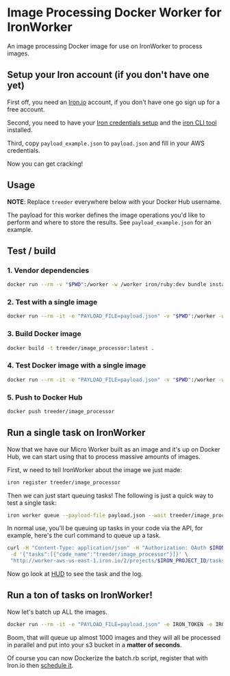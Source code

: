 Image Processing Docker Worker for IronWorker
================================

An image processing Docker image for use on IronWorker to process images.

## Setup your Iron account (if you don't have one yet)

First off, you need an [Iron.io](http://www.iron.io) account, if you don't have one go sign up for a free account.

Second, you need to have your [Iron credentials setup](http://dev.iron.io/worker/reference/configuration/) and the
[iron CLI tool](https://github.com/iron-io/ironcli) installed.

Third, copy `payload_example.json` to `payload.json` and fill in your AWS credentials.

Now you can get cracking!

## Usage

**NOTE**: Replace `treeder` everywhere below with your Docker Hub username.

The payload for this worker defines the image operations you'd like to perform and where to store the results. See `payload_example.json` for an example.

## Test / build

### 1. Vendor dependencies

```sh
docker run --rm -v "$PWD":/worker -w /worker iron/ruby:dev bundle install --standalone --clean
```

### 2. Test with a single image

```sh
docker run --rm -it -e "PAYLOAD_FILE=payload.json" -v "$PWD":/worker -w /worker treeder/ruby-imagemagick ruby image_processor.rb
```

### 3. Build Docker image

```sh
docker build -t treeder/image_processor:latest .
```

### 4. Test Docker image with a single image

```sh
docker run --rm -it -e "PAYLOAD_FILE=payload.json" -v "$PWD":/worker -w /worker treeder/image_processor
```

### 5. Push to Docker Hub

```sh
docker push treeder/image_processor
```

## Run a single task on IronWorker

Now that we have our Micro Worker built as an image and it's up on Docker Hub,
we can start using that to process massive amounts of images.  

First, w need to tell IronWorker about the image we just made:

```sh
iron register treeder/image_processor
```

Then we can just start queuing tasks!  The following is just a quick way to test
a single task:

```sh
iron worker queue --payload-file payload.json --wait treeder/image_processor
```

In normal use, you'll be queuing up tasks in your code via the API, for example, here's
the curl command to queue up a task.

```sh
curl -H "Content-Type: application/json" -H "Authorization: OAuth $IRON_TOKEN" \
 -d '{"tasks":[{"code_name":"treeder/image_processor"}]}' \
 "http://worker-aws-us-east-1.iron.io/2/projects/$IRON_PROJECT_ID/tasks"
```

Now go look at [HUD](http://hud.iron.io) to see the task and the log.

## Run a ton of tasks on IronWorker!

Now let's batch up ALL the images.

```sh
docker run --rm -it -e "PAYLOAD_FILE=payload.json" -e IRON_TOKEN -e IRON_PROJECT_ID -v "$PWD":/worker -w /worker iron/ruby ruby batch.rb
```

Boom, that will queue up almost 1000 images and they will all be processed in parallel
and put into your s3 bucket in a **matter of seconds**.

Of course you can now Dockerize the batch.rb script, register that with Iron.io
then [schedule it](http://dev.iron.io/worker/scheduling/).
